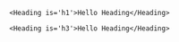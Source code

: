 ```react
<Heading is='h1'>Hello Heading</Heading>
```

```react
<Heading is='h3'>Hello Heading</Heading>
```
